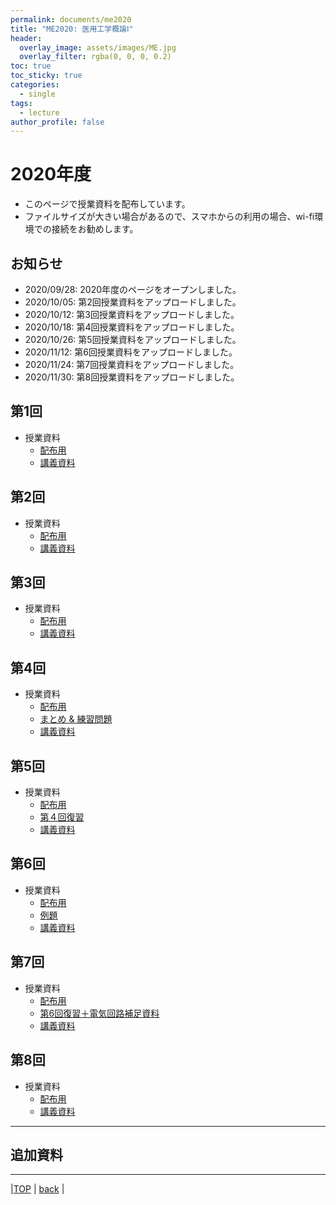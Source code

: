 ```yaml
---
permalink: documents/me2020
title: "ME2020: 医用工学概論Ⅰ"
header:
  overlay_image: assets/images/ME.jpg
  overlay_filter: rgba(0, 0, 0, 0.2)
toc: true
toc_sticky: true
categories:
  - single
tags:
  - lecture
author_profile: false
---
```


# 2020年度

* このページで授業資料を配布しています。
* ファイルサイズが大きい場合があるので、スマホからの利用の場合、wi-fi環境での接続をお勧めします。

## お知らせ
* 2020/09/28: 2020年度のページをオープンしました。
* 2020/10/05: 第2回授業資料をアップロードしました。
* 2020/10/12: 第3回授業資料をアップロードしました。
* 2020/10/18: 第4回授業資料をアップロードしました。
* 2020/10/26: 第5回授業資料をアップロードしました。
* 2020/11/12: 第6回授業資料をアップロードしました。
* 2020/11/24: 第7回授業資料をアップロードしました。
* 2020/11/30: 第8回授業資料をアップロードしました。

## 第1回  
* 授業資料  
  * [配布用](attached/lecture1_9up.pdf)  
  * [講義資料](attached/lecture1.pdf)  

## 第2回  
* 授業資料  
  * [配布用](attached/lecture2_9up.pdf)  
  * [講義資料](attached/lecture2_cmp.pdf)  

## 第3回  
* 授業資料  
  * [配布用](attached/lecture3_9up.pdf)  
  * [講義資料](attached/lecture3.pdf)  

## 第4回  
* 授業資料  
  * [配布用](attached/lecture4_9up.pdf)  
  * [まとめ & 練習問題](attached/lecture4_summary.pdf)  
  * [講義資料](attached/lecture4.pdf)  

## 第5回  
* 授業資料  
  * [配布用](attached/lecture5_9up.pdf)  
  * [第４回復習](attached/lecture5_review.pdf)  
  * [講義資料](attached/lecture5_cmp.pdf)  

## 第6回  
* 授業資料  
  * [配布用](attached/lecture6_handout.pdf)  
  * [例題](attached/lecture6_examples.pdf)  
  * [講義資料](attached/lecture6_cmp.pdf)  

## 第7回  
* 授業資料  
  * [配布用](attached/lecture7_9up.pdf)  
  * [第6回復習＋電気回路補足資料](attached/lecture7_review.pdf)  
  * [講義資料](attached/lecture7_cmp.pdf)  

## 第8回  
* 授業資料  
  * [配布用](attached/lecture8_handout.pdf)   
  * [講義資料](attached/lecture8.pdf)  

---

## 追加資料  

---
  
|[TOP](/) | <a href="javascript:history.back()">back</a> |
